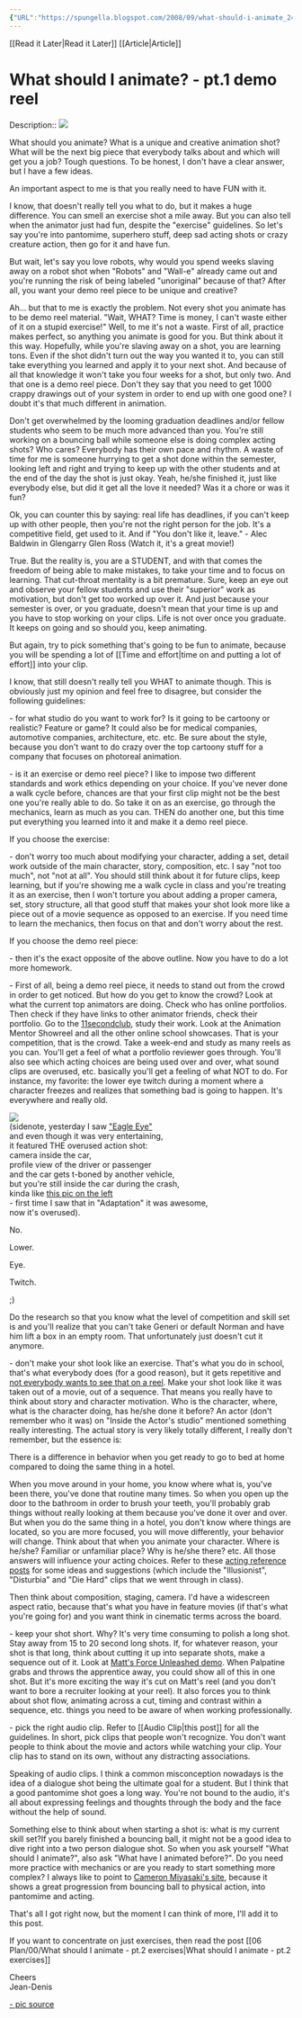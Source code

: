 ```yaml
---
{"URL":"https://spungella.blogspot.com/2008/09/what-should-i-animate_24.html","thumbnail":"https://blogger.googleusercontent.com/img/b/R29vZ2xl/AVvXsEhQv7O9QuKRmgzLIWuz1m6Lh64wfF3X5X1nRFeeGC7hBWRNo0eyOZNe0ySyE52e2qsAH0PHJ0F6FaG_hpq5bSoJY51-jc9vAieGpBuJ90rUCjWLTJNkreYnTV6lNf860uf5MkBaPXPNINAg/w1200-h630-p-k-no-nu/ojsimpson.jpg","site":"[[]]","date":"2024-08-15T17:37:27","duration":9,"topics":["[[Animation exercises]]"],"done":false,"cover":null,"dg-publish":true,"permalink":"/06-plan/00/what-should-i-animate-pt-1-demo-reel/","dgPassFrontmatter":true,"noteIcon":"","created":"2025-01-21T01:20:17.250+10:00","updated":"2025-01-21T16:22:09.324+10:00"}
---
```


[[Read it Later\|Read it Later]] [[Article\|Article]] 
# What should I animate? - pt.1 demo reel

Description:: [![](https://blogger.googleusercontent.com/img/b/R29vZ2xl/AVvXsEhQv7O9QuKRmgzLIWuz1m6Lh64wfF3X5X1nRFeeGC7hBWRNo0eyOZNe0ySyE52e2qsAH0PHJ0F6FaG_hpq5bSoJY51-jc9vAieGpBuJ90rUCjWLTJNkreYnTV6lNf860uf5MkBaPXPNINAg/s400/ojsimpson.jpg)](https://blogger.googleusercontent.com/img/b/R29vZ2xl/AVvXsEhQv7O9QuKRmgzLIWuz1m6Lh64wfF3X5X1nRFeeGC7hBWRNo0eyOZNe0ySyE52e2qsAH0PHJ0F6FaG_hpq5bSoJY51-jc9vAieGpBuJ90rUCjWLTJNkreYnTV6lNf860uf5MkBaPXPNINAg/s1600-h/ojsimpson.jpg)

What should you animate? What is a unique and creative animation shot? What will be the next big piece that everybody talks about and which will get you a job? Tough questions. To be honest, I don't have a clear answer, but I have a few ideas.

An important aspect to me is that you really need to have FUN with it.

  

I know, that doesn't really tell you what to do, but it makes a huge difference. You can smell an exercise shot a mile away. But you can also tell when the animator just had fun, despite the "exercise" guidelines. So let's say you're into pantomime, superhero stuff, deep sad acting shots or crazy creature action, then go for it and have fun.

But wait, let's say you love robots, why would you spend weeks slaving away on a robot shot when "Robots" and "Wall-e" already came out and you're running the risk of being labeled "unoriginal" because of that? After all, you want your demo reel piece to be unique and creative?

Ah... but that to me is exactly the problem. Not every shot you animate has to be demo reel material. "Wait, WHAT? Time is money, I can't waste either of it on a stupid exercise!" Well, to me it's not a waste. First of all, practice makes perfect, so anything you animate is good for you. But think about it this way. Hopefully, while you're slaving away on a shot, you are learning tons. Even if the shot didn't turn out the way you wanted it to, you can still take everything you learned and apply it to your next shot. And because of all that knowledge it won't take you four weeks for a shot, but only two. And that one is a demo reel piece. Don't they say that you need to get 1000 crappy drawings out of your system in order to end up with one good one? I doubt it's that much different in animation.

  

Don't get overwhelmed by the looming graduation deadlines and/or fellow students who seem to be much more advanced than you. You're still working on a bouncing ball while someone else is doing complex acting shots? Who cares? Everybody has their own pace and rhythm. A waste of time for me is someone hurrying to get a shot done within the semester, looking left and right and trying to keep up with the other students and at the end of the day the shot is just okay. Yeah, he/she finished it, just like everybody else, but did it get all the love it needed? Was it a chore or was it fun?

Ok, you can counter this by saying: real life has deadlines, if you can't keep up with other people, then you're not the right person for the job. It's a competitive field, get used to it. And if "You don't like it, leave." - Alec Baldwin in Glengarry Glen Ross (Watch it, it's a great movie!)

True. But the reality is, you are a STUDENT, and with that comes the freedom of being able to make mistakes, to take your time and to focus on learning. That cut-throat mentality is a bit premature. Sure, keep an eye out and observe your fellow students and use their "superior" work as motivation, but don't get too worked up over it. And just because your semester is over, or you graduate, doesn't mean that your time is up and you have to stop working on your clips. Life is not over once you graduate. It keeps on going and so should you, keep animating.

But again, try to pick something that's going to be fun to animate, because you will be spending a lot of [[Time and effort\|time on and putting a lot of effort]] into your clip.

I know, that still doesn't really tell you WHAT to animate though. This is obviously just my opinion and feel free to disagree, but consider the following guidelines:

\- for what studio do you want to work for? Is it going to be cartoony or realistic? Feature or game? It could also be for medical companies, automotive companies, architecture, etc. etc. Be sure about the style, because you don't want to do crazy over the top cartoony stuff for a company that focuses on photoreal animation.

\- is it an exercise or demo reel piece? I like to impose two different standards and work ethics depending on your choice. If you've never done a walk cycle before, chances are that your first clip might not be the best one you're really able to do. So take it on as an exercise, go through the mechanics, learn as much as you can. THEN do another one, but this time put everything you learned into it and make it a demo reel piece.

If you choose the exercise:

\- don't worry too much about modifying your character, adding a set, detail work outside of the main character, story, composition, etc. I say "not too much", not "not at all". You should still think about it for future clips, keep learning, but if you're showing me a walk cycle in class and you're treating it as an exercise, then I won't torture you about adding a proper camera, set, story structure, all that good stuff that makes your shot look more like a piece out of a movie sequence as opposed to an exercise. If you need time to learn the mechanics, then focus on that and don't worry about the rest.

If you choose the demo reel piece:

\- then it's the exact opposite of the above outline. Now you have to do a lot more homework.

\- First of all, being a demo reel piece, it needs to stand out from the crowd in order to get noticed. But how do you get to know the crowd? Look at what the current top animators are doing. Check who has online portfolios. Then check if they have links to other animator friends, check their portfolio. Go to the [11secondclub](https://www.11secondclub.com/), study their work. Look at the Animation Mentor Showreel and all the other online school showcases. That is your competition, that is the crowd. Take a week-end and study as many reels as you can. You'll get a feel of what a portfolio reviewer goes through. You'll also see which acting choices are being used over and over, what sound clips are overused, etc. basically you'll get a feeling of what NOT to do. For instance, my favorite: the lower eye twitch during a moment where a character freezes and realizes that something bad is going to happen. It's everywhere and really old.

[![](https://blogger.googleusercontent.com/img/b/R29vZ2xl/AVvXsEh3UB7T_N_yPjkF823aHtHXZNmZhLqOT7UNKi5MZkPPLOgb6EOp8GXlPbZ-WpCTiGYuZnorWbKZJwFFHugnI7J0Y7rQdvwPuQHhglBxTIS5eoEhVKPM9ftoGOJ06u5ojtAxhDu6kIWC__UF/s400/swench-vantage-point.jpg)](https://blogger.googleusercontent.com/img/b/R29vZ2xl/AVvXsEh3UB7T_N_yPjkF823aHtHXZNmZhLqOT7UNKi5MZkPPLOgb6EOp8GXlPbZ-WpCTiGYuZnorWbKZJwFFHugnI7J0Y7rQdvwPuQHhglBxTIS5eoEhVKPM9ftoGOJ06u5ojtAxhDu6kIWC__UF/s1600-h/swench-vantage-point.jpg)  
(sidenote, yesterday I saw ["Eagle Eye"](https://www.youtube.com/watch?v=4irce-kalhk)  
and even though it was very entertaining,  
it featured THE overused action shot:  
camera inside the car,  
profile view of the driver or passenger  
and the car gets t-boned by another vehicle,  
but you're still inside the car during the crash,  
kinda like [this pic on the left](http://swench.blogspot.com/2007/07/vantage-point-trailer.html)  
\- first time I saw that in "Adaptation" it was awesome,  
now it's overused).

No.

Lower.

Eye.

Twitch.

;)

Do the research so that you know what the level of competition and skill set is and you'll realize that you can't take Generi or default Norman and have him lift a box in an empty room. That unfortunately just doesn't cut it anymore.

\- don't make your shot look like an exercise. That's what you do in school, that's what everybody does (for a good reason), but it gets repetitive and [not everybody wants to see that on a reel](http://splinedoctors.com/2008/05/revisiting-what-makes-a-good-reel/). Make your shot look like it was taken out of a movie, out of a sequence. That means you really have to think about story and character motivation. Who is the character, where, what is the character doing, has he/she done it before? An actor (don't remember who it was) on "Inside the Actor's studio" mentioned something really interesting. The actual story is very likely totally different, I really don't remember, but the essence is:

There is a difference in behavior when you get ready to go to bed at home compared to doing the same thing in a hotel.

When you move around in your home, you know where what is, you've been there, you've done that routine many times. So when you open up the door to the bathroom in order to brush your teeth, you'll probably grab things without really looking at them because you've done it over and over. But when you do the same thing in a hotel, you don't know where things are located, so you are more focused, you will move differently, your behavior will change. Think about that when you animate your character. Where is he/she? Familiar or unfamiliar place? Why is he/she there? etc. All those answers will influence your acting choices. Refer to these [acting reference posts](http://academyanimation.blogspot.com/2008/02/acting-reference.html) for some ideas and suggestions (which include the "Illusionist", "Disturbia" and "Die Hard" clips that we went through in class).

Then think about composition, staging, camera. I'd have a widescreen aspect ratio, because that's what you have in feature movies (if that's what you're going for) and you want think in cinematic terms across the board.

\- keep your shot short. Why? It's very time consuming to polish a long shot. Stay away from 15 to 20 second long shots. If, for whatever reason, your shot is that long, think about cutting it up into separate shots, make a sequence out of it. Look at [Matt's Force Unleashed demo](http://www.mattornstein.com/demo_reel.html). When Palpatine grabs and throws the apprentice away, you could show all of this in one shot. But it's more exciting the way it's cut on Matt's reel (and you don't want to bore a recruiter looking at your reel). It also forces you to think about shot flow, animating across a cut, timing and contrast within a sequence, etc. things you need to be aware of when working professionally.

\- pick the right audio clip. Refer to [[Audio Clip\|this post]] for all the guidelines. In short, pick clips that people won't recognize. You don't want people to think about the movie and actors while watching your clip. Your clip has to stand on its own, without any distracting associations.

Speaking of audio clips. I think a common misconception nowadays is the idea of a dialogue shot being the ultimate goal for a student. But I think that a good pantomime shot goes a long way. You're not bound to the audio, it's all about expressing feelings and thoughts through the body and the face without the help of sound.

Something else to think about when starting a shot is: what is my current skill set?If you barely finished a bouncing ball, it might not be a good idea to dive right into a two person dialogue shot. So when you ask yourself "What should I animate?", also ask "What have I animated before?". Do you need more practice with mechanics or are you ready to start something more complex? I always like to point to [Cameron Miyasaki's site](http://www.cameronmiyasaki.com/Animation/animation_frameset.htm), because it shows a great progression from bouncing ball to physical action, into pantomime and acting.

That's all I got right now, but the moment I can think of more, I'll add it to this post.

If you want to concentrate on just exercises, then read the post [[06 Plan/00/What should I animate - pt.2 exercises\|What should I animate - pt.2 exercises]]

Cheers  
Jean-Denis

[\- pic source](http://blogs.kansascity.com/photos/uncategorized/2008/01/16/ojsimpson.jpg)

